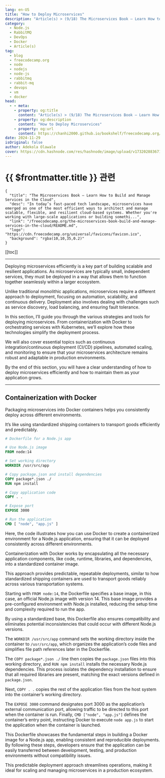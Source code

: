 ```yaml
---
lang: en-US
title: "How to Deploy Microservices"
description: "Article(s) > (9/18) The Microservices Book – Learn How to Build and Manage Services in the Cloud" 
category:
  - Node.js
  - RabbitMQ
  - DevOps
  - Docker
  - Article(s)
tag:
  - blog
  - freecodecamp.org
  - node
  - nodejs
  - node-js
  - rabbitmq
  - rabbit-mq
  - devops
  - vm
  - docker
head:
  - - meta:
    - property: og:title
      content: "Article(s) > (9/18) The Microservices Book – Learn How to Build and Manage Services in the Cloud"
    - property: og:description
      content: "How to Deploy Microservices"
    - property: og:url
      content: https://chanhi2000.github.io/bookshelf/freecodecamp.org/the-microservices-book-build-and-manage-services-in-the-cloud/how-to-deploy-microservices.html
date: 2024-11-29
isOriginal: false
author: Adekola Olawale
cover: https://cdn.hashnode.com/res/hashnode/image/upload/v1732028836710/aedce669-1e41-4bb1-8619-6994ed741b5c.png
---
```


# {{ $frontmatter.title }} 관련

```component VPCard
{
  "title": "The Microservices Book – Learn How to Build and Manage Services in the Cloud",
  "desc": "In today’s fast-paced tech landscape, microservices have emerged as one of the most efficient ways to architect and manage scalable, flexible, and resilient cloud-based systems. Whether you're working with large-scale applications or building somethi...",
  "link": "/freecodecamp.org/the-microservices-book-build-and-manage-services-in-the-cloud/README.md",
  "logo": "https://cdn.freecodecamp.org/universal/favicons/favicon.ico",
  "background": "rgba(10,10,35,0.2)"
}
```

[[toc]]

---

<SiteInfo
  name="The Microservices Book – Learn How to Build and Manage Services in the Cloud"
  desc="In today’s fast-paced tech landscape, microservices have emerged as one of the most efficient ways to architect and manage scalable, flexible, and resilient cloud-based systems. Whether you're working with large-scale applications or building somethi..."
  url="https://freecodecamp.org/news/the-microservices-book-build-and-manage-services-in-the-cloud#heading-how-to-deploy-microservices"
  logo="https://cdn.freecodecamp.org/universal/favicons/favicon.ico"
  preview="https://cdn.hashnode.com/res/hashnode/image/upload/v1732028836710/aedce669-1e41-4bb1-8619-6994ed741b5c.png"/>

Deploying microservices efficiently is a key part of building scalable and resilient applications. As microservices are typically small, independent services, they must be deployed in a way that allows them to function together seamlessly within a larger ecosystem.

Unlike traditional monolithic applications, microservices require a different approach to deployment, focusing on automation, scalability, and continuous delivery. Deployment also involves dealing with challenges such as service discovery, load balancing, and ensuring fault tolerance.

In this section, I’ll guide you through the various strategies and tools for deploying microservices. From containerization with Docker to orchestrating services with Kubernetes, we’ll explore how these technologies simplify the deployment process.

We will also cover essential topics such as continuous integration/continuous deployment (CI/CD) pipelines, automated scaling, and monitoring to ensure that your microservices architecture remains robust and adaptable in production environments.

By the end of this section, you will have a clear understanding of how to deploy microservices efficiently and how to maintain them as your application grows.

---

## Containerization with Docker

Packaging microservices into Docker containers helps you consistently deploy across different environments.

It’s like using standardized shipping containers to transport goods efficiently and predictably.

```dockerfile title="Dockerfile"
# Dockerfile for a Node.js app

# Use Node.js image
FROM node:14

# Set working directory
WORKDIR /usr/src/app

# Copy package.json and install dependencies
COPY package*.json ./
RUN npm install

# Copy application code
COPY . .

# Expose port
EXPOSE 3000

# Run the application
CMD [ "node", "app.js" ]
```

Here, the code illustrates how you can use Docker to create a containerized environment for a Node.js application, ensuring that it can be deployed consistently across different environments.

Containerization with Docker works by encapsulating all the necessary application components, like code, runtime, libraries, and dependencies, into a standardized container image.

This approach provides predictable, repeatable deployments, similar to how standardized shipping containers are used to transport goods reliably across various transportation systems.

Starting with `FROM node:14`, the Dockerfile specifies a base image, in this case, an official Node.js image with version 14. This base image provides a pre-configured environment with Node.js installed, reducing the setup time and complexity required to run the app.

By using a standardized base, this Dockerfile also ensures compatibility and eliminates potential inconsistencies that could occur with different Node.js versions.

The `WORKDIR /usr/src/app` command sets the working directory inside the container to <FontIcon icon="fas fa-folder-open"/>`/usr/src/app`, which organizes the application’s code files and simplifies file path references later in the Dockerfile.

The `COPY package*.json ./` line then copies the `package.json` files into this working directory, and `RUN npm install` installs the necessary Node.js dependencies. This process isolates the dependency installation to ensure that all required libraries are present, matching the exact versions defined in `package.json`.

Next, `COPY . .` copies the rest of the application files from the host system into the container’s working directory.

The `EXPOSE 3000` command designates port 3000 as the application’s external communication port, allowing traffic to be directed to this port when the container is run. Finally, `CMD ["node", "app.js"]` defines the container’s entry point, instructing Docker to execute `node app.js` to start the application when the container is launched.

This Dockerfile showcases the fundamental steps in building a Docker image for a Node.js app, enabling consistent and reproducible deployments. By following these steps, developers ensure that the application can be easily transferred between development, testing, and production environments without compatibility issues.

This predictable deployment approach streamlines operations, making it ideal for scaling and managing microservices in a production ecosystem.

